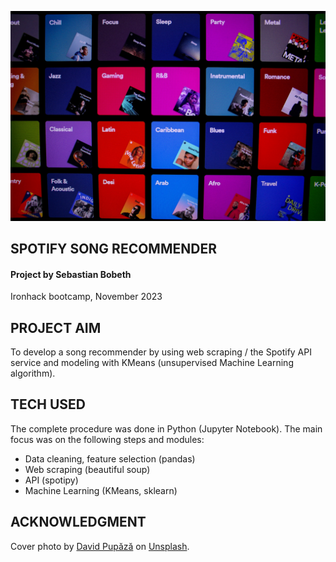 ![Cover photo](cover_photo.jpg)

## SPOTIFY SONG RECOMMENDER

#### Project by Sebastian Bobeth
Ironhack bootcamp, November 2023

## PROJECT AIM
To develop a song recommender by using web scraping / the Spotify API service and modeling with KMeans (unsupervised Machine Learning algorithm).

## TECH USED
The complete procedure was done in Python (Jupyter Notebook). The main focus was on the following steps and modules:
- Data cleaning, feature selection (pandas)
- Web scraping (beautiful soup)
- API (spotipy)
- Machine Learning (KMeans, sklearn)

## ACKNOWLEDGMENT
Cover photo by <a href="https://unsplash.com/@davfts?utm_content=creditCopyText&utm_medium=referral&utm_source=unsplash">David Pupăză</a> on <a href="https://unsplash.com/photos/a-bunch-of-different-colored-pictures-on-a-wall-Km5J-KCP1Mw?utm_content=creditCopyText&utm_medium=referral&utm_source=unsplash">Unsplash</a>.
